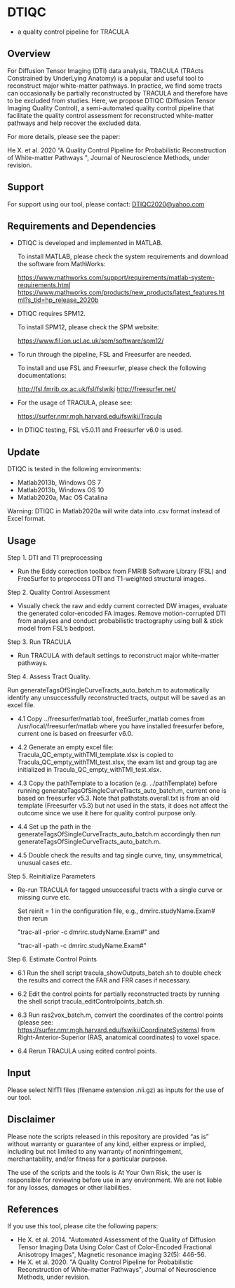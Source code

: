 # DTIQC  
- a quality control pipeline for TRACULA


## Overview
For Diffusion Tensor Imaging (DTI) data analysis, TRACULA (TRActs Constrained by UnderLying Anatomy) is a popular and useful tool to reconstruct major white-matter pathways. In practice, we find some tracts can occasionally be partially reconstructed by TRACULA and therefore have to be excluded from studies. Here, we propose DTIQC (Diffusion Tensor Imaging Quality Control), a semi-automated quality control pipeline that facilitate the quality control assessment for reconstructed white-matter pathways and help recover the excluded data. 

For more details, please see the paper:

He X. et al. 2020 “A Quality Control Pipeline for Probabilistic Reconstruction of White-matter Pathways ", Journal of Neuroscience Methods, under revision.


## Support
For support using our tool, please contact: DTIQC2020@yahoo.com

## Requirements and Dependencies

-	DTIQC is developed and implemented in MATLAB. 

	To install MATLAB, please check the system requirements and download the software from MathWorks: 

	https://www.mathworks.com/support/requirements/matlab-system-requirements.html
	https://www.mathworks.com/products/new_products/latest_features.html?s_tid=hp_release_2020b

-	DTIQC requires SPM12. 

	To install SPM12, please check the SPM website:

	https://www.fil.ion.ucl.ac.uk/spm/software/spm12/ 

-	To run through the pipeline, FSL and Freesurfer are needed. 

	To install and use FSL and Freesurfer, please check the following documentations:

	http://fsl.fmrib.ox.ac.uk/fsl/fslwiki
	http://freesurfer.net/

-	For the usage of TRACULA, please see:

	https://surfer.nmr.mgh.harvard.edu/fswiki/Tracula

-	In DTIQC testing, FSL v5.0.11 and Freesurfer v6.0 is used.

## Update

DTIQC is tested in the following environments:
-	Matlab2013b, Windows OS 7
-	Matlab2013b, Windows OS 10
-	Matlab2020a, Mac OS Catalina

Warning: DTIQC in Matlab2020a will write data into .csv format instead of Excel format.


##  Usage
Step 1. DTI and T1 preprocessing 
-	Run the Eddy correction toolbox from FMRIB Software Library (FSL) and FreeSurfer to preprocess DTI and T1-weighted structural images. 

Step 2. Quality Control Assessment
-	Visually check the raw and eddy current corrected DW images, evaluate the generated color-encoded FA images. Remove motion-corrupted DTI from analyses and conduct probabilistic tractography using ball & stick model from FSL’s bedpost.

Step 3. Run TRACULA
-	Run TRACULA with default settings to reconstruct major white-matter pathways.

Step 4. Assess Tract Quality.

Run generateTagsOfSingleCurveTracts_auto_batch.m to automatically identify any unsuccessfully reconstructed tracts, output will be saved as an excel file.
-	4.1 Copy ../freesurfer/matlab tool, freeSurfer_matlab comes from /usr/local/freesurfer/matlab where you have installed freesurfer before, current one is based on freesurfer v6.0.

-	4.2 Generate an empty excel file: Tracula_QC_empty_withTMI_template.xlsx is copied to Tracula_QC_empty_withTMI_test.xlsx, the exam list and group tag are initialized in Tracula_QC_empty_withTMI_test.xlsx.

-	4.3 Copy the pathTemplate to a location (e.g. ../pathTemplate) before running generateTagsOfSingleCurveTracts_auto_batch.m, current one is based on freesurfer v5.3. Note that pathstats.overall.txt is from an old template (Freesurfer v5.3) but not used in the stats, it does not affect the outcome since we use it here for quality control purpose only.

-	4.4 Set up the path in the generateTagsOfSingleCurveTracts_auto_batch.m accordingly then run generateTagsOfSingleCurveTracts_auto_batch.m.

-	4.5 Double check the results and tag single curve, tiny, unsymmetrical, unusual cases etc.

Step 5. Reinitialize Parameters
-	Re-run TRACULA for tagged unsuccessful tracts with a single curve or missing curve etc.

	Set reinit = 1 in the configuration file, e.g., dmrirc.studyName.Exam# then rerun 

	"trac-all -prior -c  dmrirc.studyName.Exam#" and  
	
	"trac-all -path -c  dmrirc.studyName.Exam#"
 
Step 6. Estimate Control Points
-	6.1 Run the shell script tracula_showOutputs_batch.sh to double check the results and correct the FAR and FRR cases if necessary.

-	6.2 Edit the control points for partially reconstructed tracts by running the shell script tracula_editControlpoints_batch.sh.

-	6.3 Run ras2vox_batch.m, convert the coordinates of the control points (please see: https://surfer.nmr.mgh.harvard.edu/fswiki/CoordinateSystems) from Right-Anterior-Superior (RAS, anatomical coordinates) to voxel space.

-	6.4 Rerun TRACULA using edited control points.
	

##  Input 
Please select NIfTI files (filename extension .nii.gz) as inputs for the use of our tool.

## Disclaimer
Please note the scripts released in this repository are provided “as is” without warranty or guarantee of any kind, either express or implied, including but not limited to any warranty of noninfringement, merchantability, and/or fitness for a particular purpose.

The use of the scripts and the tools is At Your Own Risk, the user is responsible for reviewing before use in any environment. We are not liable for any losses, damages or other liabilities. 


## References

If you use this tool, please cite the following papers:

-	He X. et al. 2014. "Automated Assessment of the Quality of Diffusion Tensor Imaging Data Using Color Cast of Color-Encoded Fractional Anisotropy Images", Magnetic resonance imaging 32(5): 446-56.
-	He X. et al. 2020. "A Quality Control Pipeline for Probabilistic Reconstruction of White-matter Pathways", Journal of Neuroscience Methods, under revision.
